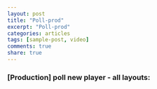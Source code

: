 ```yaml
---
layout: post
title: "Poll-prod"
excerpt: "Poll-prod"
categories: articles
tags: [sample-post, video]
comments: true
share: true
---
```

### [Production] poll new player - all layouts:
<br>
<div class="apester-media" data-media-id="5c8108810e019f12066b634f" height="354"></div><script async src="https://static.apester.com/js/sdk/latest/apester-sdk.js"></script>
